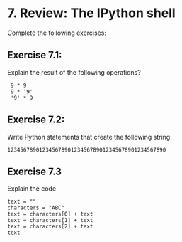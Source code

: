 
# 7. Review: The IPython shell

Complete the following exercises:

## Exercise 7.1:

Explain the result of the following operations?

     9 * 9
     9 * '9'
     '9' * 9

## Exercise 7.2:

Write Python statements that create the following string:

    12345678901234567890123456789012345678901234567890

## Exercise 7.3

Explain the code

    text = ""
    characters = "ABC"
    text = characters[0] + text
    text = characters[1] + text
    text = characters[2] + text
    text

